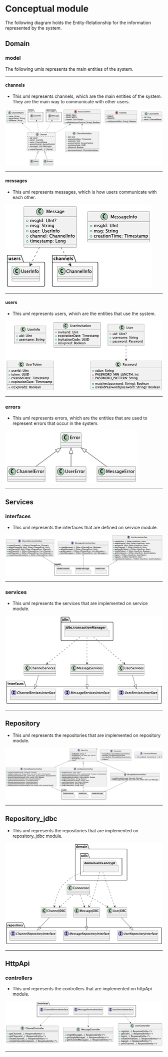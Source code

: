 # Conceptual module
The following diagram holds the Entity-Relationship for the information represented by the system.
## Domain
### model
The following umls represents the main entities of the system.

---
#### channels
- This uml represents channels, which are the main entities of the system. They are the main way to communicate with other users.

<img src="../umls/domain/model/ChannelsUml.png">

---
#### messages
- This uml represents messages, which is how users communicate with each other.

<img src="../umls/domain/model/MessagesUml.png">

---
#### users
- This uml represents users, which are the entities that use the system.

<img src="../umls/domain/model/UsersUml.png">

---

### errors
- This uml represents errors, which are the entities that are used to represent errors that occur in the system.

<img src="../umls/domain/errors/ErrorUml.png">

---
## Services
### interfaces
- This uml represents the interfaces that are defined on service module.

<img src="../umls/service/interface/InterfacesUml.png">

---
### services
- This uml represents the services that are implemented on service module.

<img src="../umls/service/services/ServicesUml.png">

---

## Repository
- This uml represents the repositories that are implemented on repository module.

<img src="../umls/repository/RepositoryUml.png">

---

## Repository_jdbc
- This uml represents the repositories that are implemented on repository_jdbc module.

<img src="../umls/repository_jdbc/JdbcUml.png">

---

## HttpApi
### controllers
- This uml represents the controllers that are implemented on httpApi module.

<img src="../umls/controller/ControllerUml.png">

---